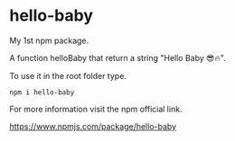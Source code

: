 # hello-baby
My 1st npm package. 

A function helloBaby that return a string "Hello Baby 😎🔥".

To use it in the root folder type.
```
npm i hello-baby
```
For more information visit the npm official link.

https://www.npmjs.com/package/hello-baby
